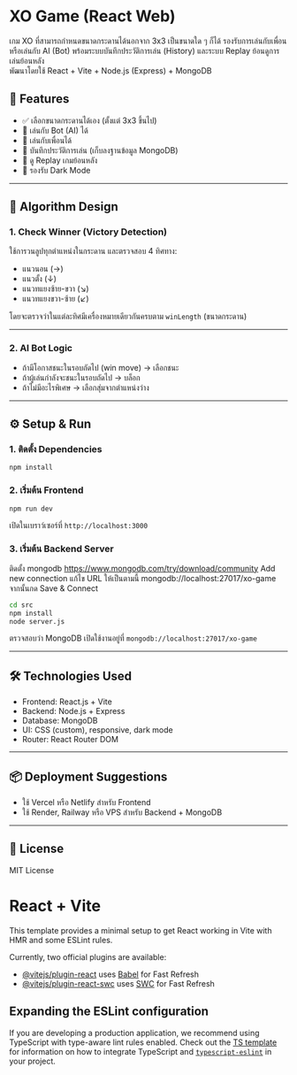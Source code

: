 # XO Game (React Web)

เกม XO ที่สามารถกำหนดขนาดกระดานได้นอกจาก 3x3 เป็นขนาดใด ๆ ก็ได้ 
รองรับการเล่นกับเพื่อนหรือเล่นกับ AI (Bot) พร้อมระบบบันทึกประวัติการเล่น (History) และระบบ Replay ย้อนดูการเล่นย้อนหลัง  
พัฒนาโดยใช้ React + Vite + Node.js (Express) + MongoDB

## 🔧 Features

- ✅ เลือกขนาดกระดานได้เอง (ตั้งแต่ 3x3 ขึ้นไป)
- 🤖 เล่นกับ Bot (AI) ได้
- 👥 เล่นกับเพื่อนได้
- 💾 บันทึกประวัติการเล่น (เก็บลงฐานข้อมูล MongoDB)
- 🎥 ดู Replay เกมย้อนหลัง
- 🌙 รองรับ Dark Mode

---

## 🧠 Algorithm Design

### 1. **Check Winner (Victory Detection)**  
ใช้การวนลูปทุกตำแหน่งในกระดาน และตรวจสอบ 4 ทิศทาง:
- แนวนอน (→)
- แนวตั้ง (↓)
- แนวทแยงซ้าย-ขวา (↘)
- แนวทแยงขวา-ซ้าย (↙)

โดยจะตรวจว่าในแต่ละทิศมีเครื่องหมายเดียวกันครบตาม `winLength` (ขนาดกระดาน)

---

### 2. **AI Bot Logic**
- ถ้ามีโอกาสชนะในรอบถัดไป (win move) → เลือกชนะ
- ถ้าผู้เล่นกำลังจะชนะในรอบถัดไป → บล็อก
- ถ้าไม่มีอะไรพิเศษ → เลือกสุ่มจากตำแหน่งว่าง

---

## ⚙️ Setup & Run

### 1. ติดตั้ง Dependencies

```bash
npm install
```

### 2. เริ่มต้น Frontend

```bash
npm run dev
```

เปิดในเบราว์เซอร์ที่ `http://localhost:3000`

### 3. เริ่มต้น Backend Server

ติดตั้ง mongodb https://www.mongodb.com/try/download/community 
Add new connection 
แก้ไข URL ให้เป็นตามนี้ mongodb://localhost:27017/xo-game 
จากนั้นกด Save & Connect

```bash
cd src
npm install
node server.js
```

ตรวจสอบว่า MongoDB เปิดใช้งานอยู่ที่ `mongodb://localhost:27017/xo-game`

---

## 🛠 Technologies Used

- Frontend: React.js + Vite
- Backend: Node.js + Express
- Database: MongoDB
- UI: CSS (custom), responsive, dark mode
- Router: React Router DOM

---

## 📦 Deployment Suggestions

- ใช้ Vercel หรือ Netlify สำหรับ Frontend
- ใช้ Render, Railway หรือ VPS สำหรับ Backend + MongoDB

---

## 📄 License

MIT License

# React + Vite

This template provides a minimal setup to get React working in Vite with HMR and some ESLint rules.

Currently, two official plugins are available:

- [@vitejs/plugin-react](https://github.com/vitejs/vite-plugin-react/blob/main/packages/plugin-react) uses [Babel](https://babeljs.io/) for Fast Refresh
- [@vitejs/plugin-react-swc](https://github.com/vitejs/vite-plugin-react/blob/main/packages/plugin-react-swc) uses [SWC](https://swc.rs/) for Fast Refresh

## Expanding the ESLint configuration

If you are developing a production application, we recommend using TypeScript with type-aware lint rules enabled. Check out the [TS template](https://github.com/vitejs/vite/tree/main/packages/create-vite/template-react-ts) for information on how to integrate TypeScript and [`typescript-eslint`](https://typescript-eslint.io) in your project.
